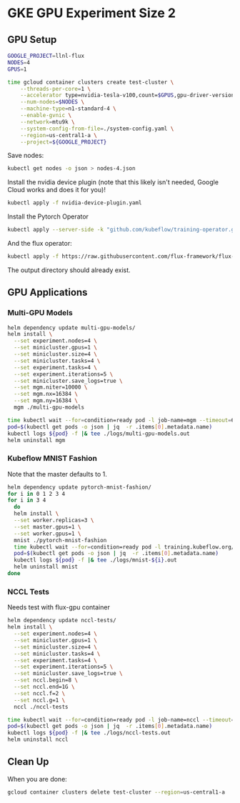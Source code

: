 # GKE GPU Experiment Size 2

## GPU Setup

```bash
GOOGLE_PROJECT=llnl-flux
NODES=4
GPUS=1

time gcloud container clusters create test-cluster \
    --threads-per-core=1 \
    --accelerator type=nvidia-tesla-v100,count=$GPUS,gpu-driver-version=latest \
    --num-nodes=$NODES \
    --machine-type=n1-standard-4 \
    --enable-gvnic \
    --network=mtu9k \
    --system-config-from-file=./system-config.yaml \
    --region=us-central1-a \
    --project=${GOOGLE_PROJECT} 
```

Save nodes:

```bash
kubectl get nodes -o json > nodes-4.json 
```

Install the nvidia device plugin (note that this likely isn't needed, Google Cloud works and does it for you)!

```bash
kubectl apply -f nvidia-device-plugin.yaml
```

Install the Pytorch Operator

```bash
kubectl apply --server-side -k "github.com/kubeflow/training-operator.git/manifests/overlays/standalone?ref=v1.8.1"
```

And the flux operator:

```bash
kubectl apply -f https://raw.githubusercontent.com/flux-framework/flux-operator/refs/heads/main/examples/dist/flux-operator.yaml
```

The output directory should already exist.

## GPU Applications

### Multi-GPU Models

```bash
helm dependency update multi-gpu-models/
helm install \
  --set experiment.nodes=4 \
  --set minicluster.gpus=1 \
  --set minicluster.size=4 \
  --set minicluster.tasks=4 \
  --set experiment.tasks=4 \
  --set experiment.iterations=5 \
  --set minicluster.save_logs=true \
  --set mgm.niter=10000 \
  --set mgm.nx=16384 \
  --set mgm.ny=16384 \
  mgm ./multi-gpu-models

time kubectl wait --for=condition=ready pod -l job-name=mgm --timeout=600s
pod=$(kubectl get pods -o json | jq  -r .items[0].metadata.name)
kubectl logs ${pod} -f |& tee ./logs/multi-gpu-models.out
helm uninstall mgm
```

### Kubeflow MNIST Fashion

Note that the master defaults to 1.

```bash
helm dependency update pytorch-mnist-fashion/
for i in 0 1 2 3 4
for i in 3 4
  do
  helm install \
  --set worker.replicas=3 \
  --set master.gpus=1 \
  --set worker.gpus=1 \
  mnist ./pytorch-mnist-fashion
  time kubectl wait --for=condition=ready pod -l training.kubeflow.org/job-name=mnist --timeout=600s
  pod=$(kubectl get pods -o json | jq  -r .items[0].metadata.name)
  kubectl logs ${pod} -f |& tee ./logs/mnist-${i}.out
  helm uninstall mnist
done
```

### NCCL Tests

Needs test with flux-gpu container

```bash
helm dependency update nccl-tests/
helm install \
  --set experiment.nodes=4 \
  --set minicluster.gpus=1 \
  --set minicluster.size=4 \
  --set minicluster.tasks=4 \
  --set experiment.tasks=4 \
  --set experiment.iterations=5 \
  --set minicluster.save_logs=true \
  --set nccl.begin=8 \
  --set nccl.end=1G \
  --set nccl.f=2 \
  --set nccl.g=1 \
  nccl ./nccl-tests

time kubectl wait --for=condition=ready pod -l job-name=nccl --timeout=600s
pod=$(kubectl get pods -o json | jq  -r .items[0].metadata.name)
kubectl logs ${pod} -f |& tee ./logs/nccl-tests.out
helm uninstall nccl
```

## Clean Up

When you are done:

```bash
gcloud container clusters delete test-cluster --region=us-central1-a
```
